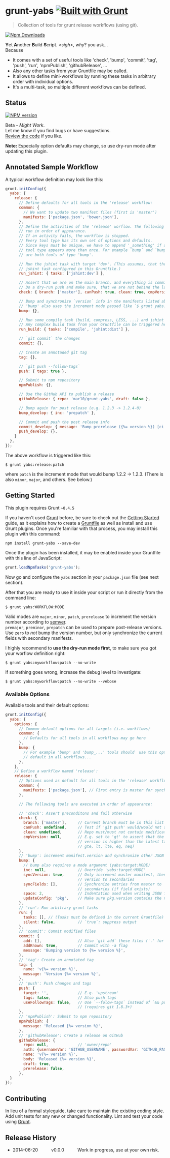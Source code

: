 # grunt-yabs [![Built with Grunt](https://cdn.gruntjs.com/builtwith.png)](http://gruntjs.com/)

> Collection of tools for grunt release workflows (using git).

[![Npm Downloads](https://nodei.co/npm/grunt-yabs.png?downloads=true&stars=true)](https://www.npmjs.org/package/grunt-yabs)

<b>Y</b>et <b>A</b>nother <b>B</b>uild <b>S</b>cript. *&lt;sigh>, why*? you ask...<br>
Because
- It comes with a set of useful tools like 'check', 'bump', 'commit', 'tag', 
  'push', 'run', 'npmPublish', 'githubRelease', ...
- Also any other tasks from your Gruntfile may be called.
- It allows to define mini-workflows by running these tasks in arbitrary order
  with individual options.
- It's a multi-task, so multiple different workflows can be defined.


## Status
[![NPM version](https://badge.fury.io/js/grunt-yabs.png)](#)

Beta - *Might Work*.<br>
Let me know if you find bugs or have suggestions.<br>
[Review the code](https://github.com/mar10/grunt-yabs/blob/master/tasks/yabs.js)
if you like.

**Note:** Especially option defaults may change, so use dry-run mode after updating this 
plugin.


## Annotated Sample Workflow
A typical workflow definition may look like this:

```js
grunt.initConfig({
  yabs: {
    release: {
      // Define defaults for all tools in the 'release' workflow:
      common: { 
        // We want to update two manifest files (first is 'master')
        manifests: ['package.json', 'bower.json'],
      },
      // Define the activities of the 'release' worflow. The following tools are 
      // run in order of appearance.
      // If an activity fails, the workflow is stopped.
      // Every tool type has its own set of options and defaults.
      // Since keys must be unique, we have to append '_something' if a certain
      // tool type appears more than once. For example `bump` and `bump_develop`
      // are both tools of type 'bump'.

      // Run the jshint task with target 'dev'. (This assumes, that there is a
      // jshint task configured in this Gruntfile.)
      run_jshint: { tasks: ['jshint:dev'] },

      // Assert that we are on the main branch, and everything is commited
      // Do a dry-run push and make sure, that we are not behind the latest tag
      check: { branch: ['master'], canPush: true, clean: true, cmpVersion: 'gt' },

      // Bump and synchronize `version` info in the manifests listed above.
      // 'bump' also uses the increment mode passed like `$ grunt yabs:release:MODE`
      bump: {},

      // Run some compile task (build, compress, LESS, ...) and jshint the result.
      // Any complex build task from your Gruntfile can be triggered here:
      run_build: { tasks: ['compile', 'jshint:dist'] },

      // `git commit` the changes
      commit: {},

      // Create an annotaded git tag
      tag: {},

      // `git push --follow-tags`
      push: { tags: true },

      // Submit to npm repository
      npmPublish: {},

      // Use the GitHub API to publish a release
      githubRelease: { repo: 'mar10/grunt-yabs', draft: false },

      // Bump again for post release (e.g. 1.2.3 -> 1.2.4-0)
      bump_develop: { inc: 'prepatch' },

      // Commit and push the post release info
      commit_develop: { message: 'Bump prerelease ({%= version %}) [ci skip]' },
      push_develop: {},
    }
  },
});
```
The above workflow is triggered like this:
```shell
$ grunt yabs:release:patch
```
where `patch` is the increment mode that would bump 1.2.2 -> 1.2.3. (There is 
also `minor`, `major`, and others. See below.)


## Getting Started
This plugin requires Grunt `~0.4.5`

If you haven't used [Grunt](http://gruntjs.com/) before, be sure to check out the [Getting Started](http://gruntjs.com/getting-started) guide, as it explains how to create a [Gruntfile](http://gruntjs.com/sample-gruntfile) as well as install and use Grunt plugins. Once you're familiar with that process, you may install this plugin with this command:

```shell
npm install grunt-yabs --save-dev
```

Once the plugin has been installed, it may be enabled inside your Gruntfile with 
this line of JavaScript:

```js
grunt.loadNpmTasks('grunt-yabs');
```

Now go and configure the `yabs` section in your `package.json` file (see next
section).

After that you are ready to use it inside your script or run it directly from the
command line:
```shell
$ grunt yabs:WORKFLOW:MODE
```
Valid modes are `major`, `minor`, `patch`, `prerelease` to increment the version
number according to [semver](http://semver.org/).<br>
`premajor`, `preminor`, `prepatch` can be used to prepare post-release versions.<br>
Use `zero` to *not* bump the version number, but only synchronize the current 
fields with secondary manifests.

I highly recommend to **use the dry-run mode first**, to make sure you got your 
worflow definition right:
```shell
$ grunt yabs:myworkflow:patch --no-write
```
If something goes wrong, increase the debug level to investigate:
```shell
$ grunt yabs:myworkflow:patch --no-write --vebose
```


### Available Options
Available tools and their default options:

```js
grunt.initConfig({
  yabs: {
    options: {
      // Common default options for all targets (i.e. workflows)
      common: { 
        // Defaults for all tools in all workflows may go here
      },
      bump: {
        // For example 'bump' and 'bump_...' tools should  use this options as 
        // default in all workflows...
      },
    },
    // Define a workflow named 'release':
    release: {
      // Options used as default for all tools in the 'release' workflow
      common: {
        manifests: ['package.json'], // First entry is master for synchronizing
      },

      // The following tools are executed in order of appearance:

      // 'check': Assert preconditons and fail otherwise
      check: {
        branch: ['master'],     // Current branch must be in this list
        canPush: undefined,     // Test if 'git push' would/would not succeed
        clean: undefined,       // Repo must/must not contain modifications? 
        cmpVersion: null,       // E.g. set to 'gt' to assert that the current 
                                // version is higher than the latest tag (gt, 
                                // gte, lt, lte, eq, neq)
      },
      // 'bump': increment manifest.version and synchronize other JSON files
      bump: {
        // bump also requires a mode argument (yabs:target:MODE)
        inc: null,              // Override 'yabs:target:MODE'
        syncVersion: true,      // Only increment master manifest, then copy 
                                // version to secondaries
        syncFields: [],         // Synchronize entries from master to 
                                // secondaries (if field exists)
        space: 2,               // Indentation used when writing JSON files
        updateConfig: 'pkg',    // Make sure pkg.version contains the new value
      },
      // 'run': Run arbitrary grunt tasks
      run: {
        tasks: [], // (Tasks must be defined in the current Gruntfile)
        silent: false,          // `true`: suppress output
      },
      // 'commit': Commit modified files
      commit: {
        add: [],                // Also `git add` these files ('.' for all)
        addKnown: true,         // Commit with -a flag
        message: 'Bumping version to {%= version %}',
      },
      // 'tag': Create an annotated tag
      tag: {
        name: 'v{%= version %}',
        message: 'Version {%= version %}',
      },
      // 'push': Push changes and tags
      push: {
        target: '',             // E.g. 'upstream'
        tags: false,            // Also push tags
        useFollowTags: false,   // Use `--folow-tags` instead of `&& push --tags`
                                // (requires git 1.8.3+)
      },
      // 'npmPublish': Submit to npm repository
      npmPublish: {
        message: 'Released {%= version %}',
      },
      // 'githubRelease': Create a release on GitHub
      githubRelease: {
        repo: null,             // 'owner/repo'
        auth: {usernameVar: 'GITHUB_USERNAME', passwordVar: 'GITHUB_PASSWORD'},
        name: 'v{%= version %}',
        body: 'Released {%= version %}',
        draft: true,
        prerelease: false,
      },
  }
});
```

## Contributing
In lieu of a formal styleguide, take care to maintain the existing coding style. 
Add unit tests for any new or changed functionality. Lint and test your code using 
[Grunt](http://gruntjs.com/).

## Release History
* 2014-06-20   v0.0.0   Work in progress, use at your own risk.
